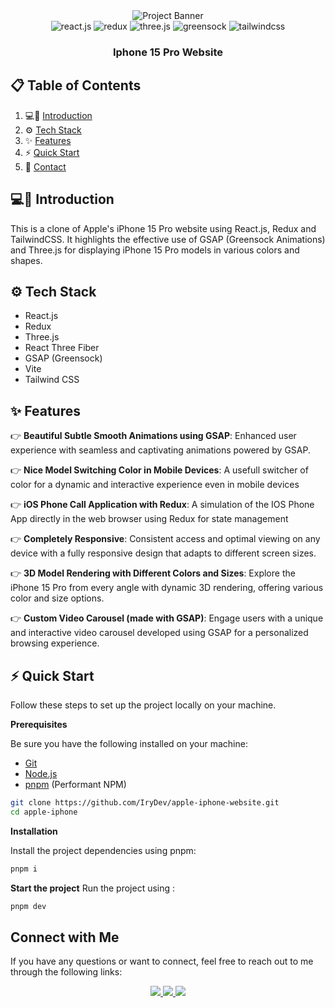 <div align="center">
 <img src="https://github.com/user-attachments/assets/fda5b930-7c0f-4250-a3bf-64e2a50690c0" alt="Project Banner" />

  <div>
    <img src="https://img.shields.io/badge/React_JS-20232A?style=for-the-badge&logo=react&logoColor=61DAFB" alt="react.js" />
    <img src="https://img.shields.io/badge/Redux-593D88?style=for-the-badge&logo=redux&logoColor=white" alt="redux" />
    <img src="https://img.shields.io/badge/-Three_JS-black?style=for-the-badge&logoColor=white&logo=threedotjs&color=000000" alt="three.js" />
    <img src="https://img.shields.io/badge/-GSAP-black?style=for-the-badge&logoColor=white&logo=greensock&color=88CE02" alt="greensock" />
    <img src="https://img.shields.io/badge/Tailwind_CSS-38B2AC?style=for-the-badge&logo=tailwind-css&logoColor=white" alt="tailwindcss" />
  </div>

  <h3 align="center">Iphone 15 Pro Website</h3>
</div>

## 📋 <a name="table">Table of Contents</a>

1. 💻📱 [Introduction](#introduction)
2. ⚙️ [Tech Stack](#tech-stack)
3. ✨ [Features](#features)
4. ⚡ [Quick Start](#quick-start)
5. 🔗 [Contact](#more)

## <a name="introduction">💻📱 Introduction</a>

This is a clone of Apple's iPhone 15 Pro website using React.js, Redux and TailwindCSS. It highlights the effective use of GSAP (Greensock Animations) and Three.js for displaying iPhone 15 Pro models in various colors and shapes.

## <a name="tech-stack">⚙️ Tech Stack</a>

- React.js
- Redux
- Three.js
- React Three Fiber
- GSAP (Greensock)
- Vite
- Tailwind CSS

## <a name="features">✨ Features</a>

👉 **Beautiful Subtle Smooth Animations using GSAP**: Enhanced user experience with seamless and captivating animations powered by GSAP.

👉 **Nice Model Switching Color in Mobile Devices**: A usefull switcher of color for a dynamic and interactive experience even in mobile devices

👉 **iOS Phone Call Application with Redux**: A simulation of the IOS Phone App directly in the web browser using Redux for state management

👉 **Completely Responsive**: Consistent access and optimal viewing on any device with a fully responsive design that adapts to different screen sizes.

👉 **3D Model Rendering with Different Colors and Sizes**: Explore the iPhone 15 Pro from every angle with dynamic 3D rendering, offering various color and size options.

👉 **Custom Video Carousel (made with GSAP)**: Engage users with a unique and interactive video carousel developed using GSAP for a personalized browsing experience.

## <a name="quick-start">⚡ Quick Start</a>

Follow these steps to set up the project locally on your machine.

**Prerequisites**

Be sure you have the following installed on your machine:

- [Git](https://git-scm.com/)
- [Node.js](https://nodejs.org/en)
- [pnpm](https://www.pnpm.com/) (Performant NPM)

```bash
git clone https://github.com/IryDev/apple-iphone-website.git
cd apple-iphone
```

**Installation**

Install the project dependencies using pnpm:

```bash
pnpm i
```

**Start the project**
Run the project using :

```bash
pnpm dev
```

## <a name="contact">Connect with Me</a>

If you have any questions or want to connect, feel free to reach out to me through the following links:

<div align="center">  
<div>
<a href="https://rey-kosso-portfolio.vercel.app">
<img src="https://img.shields.io/badge/Portfolio-255E63?style=for-the-badge&logo=About.me&logoColor=white" />
</a>
<a href="https://www.linkedin.com/in/rey-kosso-b16308291/">
<img src="https://img.shields.io/badge/LinkedIn-0077B5?style=for-the-badge&logo=linkedin&logoColor=white" />
</a>
<a href="mailto:ryvernet@outlook.fr">
<img src="https://img.shields.io/badge/Microsoft_Outlook-0078D4?style=for-the-badge&logo=microsoft-outlook&logoColor=white" />
</a>
</div>
</div>
